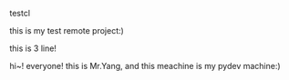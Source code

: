 testcl

this is my test remote project:)


this is 3 line!

hi~! everyone! this is Mr.Yang, and this meachine is my pydev machine:)
